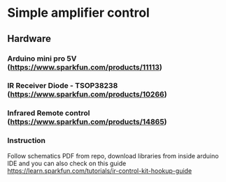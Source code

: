 # Simple amplifier control

## Hardware
### Arduino mini pro 5V (https://www.sparkfun.com/products/11113)
### IR Receiver Diode - TSOP38238 (https://www.sparkfun.com/products/10266)
### Infrared Remote control (https://www.sparkfun.com/products/14865)

### Instruction
Follow schematics PDF from repo, download libraries from inside arduino IDE and you can 
also check on this guide https://learn.sparkfun.com/tutorials/ir-control-kit-hookup-guide
